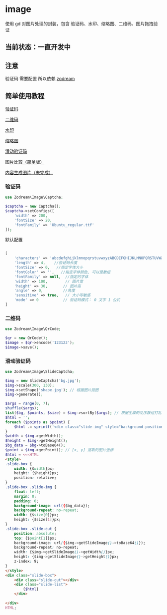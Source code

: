 # image
使用 gd 对图片处理的封装，包含 验证码、水印、缩略图、二维码、图片拖拽验证

## 当前状态：一直开发中

## 注意

验证码 需要配置 所以依赖 [zodream](https://github.com/zodream/zodream)


## 简单使用教程

[验证码](#captcha)

[二维码](#qr)

[水印](#water)

[缩略图](#thumb)

[滑动验证码](#slider)

[图片比较（简单版）](#compare)

[内容生成图片（未完成）](#draw)




<a name="captcha"></a>
### 验证码

```PHP
use Zodream\Image\Captcha;

$captcha = new Captcha();
$captcha->setConfigs([
    'width' => 200,
    'fontSize' => 20,
    'fontFamily' => 'Ubuntu_regular.ttf'
]);

```

默认配置

```PHP

[
    'characters' => 'abcdefghijklmnopqrstuvwxyzABCDEFGHIJKLMNOPQRSTUVWXYZ0123456789', //随机因子
    'length' => 4,    //验证码长度
    'fontSize' => 0,   //指定字体大小
    'fontColor' => '',   //指定字体颜色, 可以是数组
    'fontFamily' => null,  //指定的字体
    'width' => 100,        // 图片宽
    'height' => 30,       // 图片高
    'angle' => 0,         //角度
    'sensitive' => true,   // 大小写敏感
    'mode' => 0           // 验证码模式： 0 文字 1 公式
]

```

<a name="qr"></a>
### 二维码

```PHP
use Zodream\Image\QrCode;

$qr = new QrCode();
$image = $qr->encode('123123');
$image->save();

```

<a name="slider"></a>
### 滑动验证码

```PHP
use Zodream\Image\SlideCaptcha;

$img = new SlideCaptcha('bg.jpg');
$img->scale(300, 130);
$img->setShape('shape.jpg'); // 根据图片抠图
$img->generate();

$args = range(0, 7);
shuffle($args);
list($bg, $points, $size) = $img->sortBy($args); // 根据生成的乱序数组打乱图片
$html = '';
foreach ($points as $point) {
    $html .= sprintf('<div class="slide-img" style="background-position: %spx %spx"></div>', $point[0], $point[1]);
}
$width = $img->getWidth();
$height = $img->getHeight();
$bg_data = $bg->toBase64();
$point = $img->getPoint(); // [x, y] 抠取的图片坐标
$html = <<<HTML
<style>
.slide-box {
    width: {$width}px;
    height: {$height}px;
    position: relative;
}
.slide-box .slide-img {
    float: left;
    margin: 0;
    padding: 0;
    background-image: url({$bg_data});
    background-repeat: no-repeat;
    width: {$size[0]}px;
    height: {$size[1]}px;
}
.slide-box .slide-cut {
    position: absolute;
    top: {$point[1]}px;
    background-image: url({$img->getSlideImage()->toBase64()});
    background-repeat: no-repeat;
    width: {$img->getSlideImage()->getWidth()}px;
    height: {$img->getSlideImage()->getHeight()}px;
    z-index: 9;
}
</style>
<div class="slide-box">
    <div class="slide-cut"></div>
    <div class="slide-list">
        {$html}
    </div>
    
</div>
HTML;

```